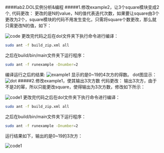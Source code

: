 ####lab2.DOL实例分析&编程
#####1.修改example2，让3个square模块变成2个,
代码更改：
更改的是N的value，N的值代表迭代次数，如果要让square由3个更改为2个，square模块的代码不用发生变化，只需将square个数更改，那么就只需更改N的值，如下：

 ![code](C:\Users\Attenton\Desktop\code.png)
更改完代码之后在dol文件夹下执行命令进行编译：
```bash
sudo ant -f build_zip.xml all
```
之后在build/bin/main文件夹下运行程序：
```bash
sudo ant -f runexample -Dnumber=2
```
编译运行之后的结果:
 ![example1](C:\Users\Attenton\Desktop\example1.png)
显示的是0~19的4次方的得数。
dot图显示：
![dot](C:\Users\Attenton\Desktop\dot.png)
#####2.修改example1，使其输出3次方数
代码更改：
输出3次方，由于不是2的幂，所以只能更改square，使得输出为3次方数，修改如下所示：

 ![code1](C:\Users\Attenton\Desktop\code1.png)
更改完代码之后在dol文件夹下执行命令进行编译：
```bash
sudo ant -f build_zip.xml all
```
之后在build/bin/main文件夹下运行程序：
```bash
sudo ant -f runexample -Dnumber=2
```
运行结果如下，输出的是0~19的3次方：

 ![code1](C:\Users\Attenton\Desktop\code1.png)



